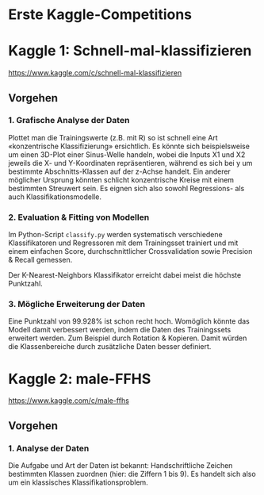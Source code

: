 # Erste Kaggle-Competitions

# Kaggle 1: Schnell-mal-klassifizieren

https://www.kaggle.com/c/schnell-mal-klassifizieren

## Vorgehen

### 1. Grafische Analyse der Daten
Plottet man die Trainingswerte (z.B. mit R) so ist schnell eine Art «konzentrische Klassifizierung» ersichtlich. Es könnte
sich beispielsweise um einen 3D-Plot einer Sinus-Welle handeln, wobei die Inputs X1 und X2 jeweils die X- und Y-Koordinaten
repräsentieren, während es sich bei y um bestimmte Abschnitts-Klassen auf der z-Achse handelt. Ein anderer möglicher
 Ursprung könnten schlicht konzentrische Kreise mit einem bestimmten Streuwert sein. Es eignen sich also
sowohl Regressions- als auch Klassifikationsmodelle.

### 2. Evaluation & Fitting von Modellen
Im Python-Script ``classify.py`` werden systematisch verschiedene Klassifikatoren und Regressoren mit dem Trainingsset trainiert
und mit einem einfachen Score, durchschnittlicher Crossvalidation sowie Precision & Recall gemessen.

Der K-Nearest-Neighbors Klassifikator erreicht dabei meist die höchste Punktzahl.

### 3. Mögliche Erweiterung der Daten
Eine Punktzahl von 99.928% ist schon recht hoch. Womöglich könnte das Modell damit verbessert werden, indem die
Daten des Trainingssets erweitert werden. Zum Beispiel durch Rotation & Kopieren. Damit würden die Klassenbereiche
durch zusätzliche Daten besser definiert.


# Kaggle 2: male-FFHS

https://www.kaggle.com/c/male-ffhs

## Vorgehen

### 1. Analyse der Daten
Die Aufgabe und Art der Daten ist bekannt: Handschriftliche Zeichen bestimmten Klassen zuordnen (hier: die Ziffern 1 bis 9).
Es handelt sich also um ein klassisches Klassifikationsproblem.

